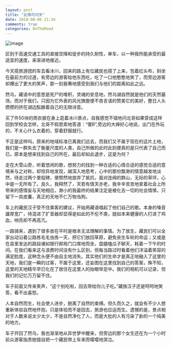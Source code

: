 ```yaml
---
layout: post
title: "此情可问天"
date: 2010-08-06 21:34
comments: true
categories: OnTheRoad
---
```

![image](http://i1001.photobucket.com/albums/af134/mxiaochi/tibet/p_large_JZax_6da40004c5e62d13_zpsb922905e.jpg)

区别于高速交通工具的直接空降和徒步的持久耐性，单车，以一种我所能承受的最适宜的速度，来渐进地接近。

今天搭旅游团的车去看冰川，回来的路上有位藏民也搭了上来，包着红头布，斜坐在最前方的过道，有旁边的游客给他东西吃，吃了一口他憨憨地笑了，而旁边游客却爆出了更大的笑声，那一刻我蓦地感受到我们与他们的距离如此之远。

<!--more-->

然乌，藏语中的意思是死尸的堆积，灵魂的安息地，然乌湖自然就是他们的天然墓场，而对于我们，只因为它外表的风光旖旎便不吝言语的赞美它的美好，整日人头攒攒的挤在湖边酝酿着自己的无限诗意。

买了件50块的雨衣披在身上逛着冰川景点，自我感觉不错地问北哥如果穿成这样回到学校会怎样，北哥不假思索地答道：“傻B”,旁边的大婶好心地说，出门在外玩的，不关心什么衣着的，穿着舒服就行。

不正是这样吗，原来的地域标准已离我们远去，而我们又不属于现在的这片土地，我们是一群失去了衡量尺度的人类，自己所做的此时此刻便真的是只代表了自己而已。原本是想来找到自己的所在，最后却如此退步，这是为何？

走在大雪山旁，听着悠闲的歌，想努力的找到一种合适的心情合适的感觉合适的意境来与之对称，却惊异地发现，越深入地思考，心中的那份飘渺的情意越发地淡然，待走过两个里程碑，便颓然地放弃了抵抗，面对连绵的群山，无际的草坪，心中是一无所有了。良久，我释然了，天若有情天亦老，我辛辛苦苦地拿着社会上所带来的感情妄与天地相应，渺小的我最终的结果注定是被化去一切的社会情愫，只留下一具皮囊，真正的天地不仁万物刍狗。

车上的藏民汉子受不住乘客的建议，开始用藏语唱起了他们自己的歌。本身的嗓音雄厚宽广，待混进了扩音器却显得是如此的不伦不类，就如本来健康的人打进了鸡血，响亮却不再高亢。

一路骑来，遇到了很多放在平时是根本无法理解的事情。为了放生，藏民们可以全家出动沿着公路拣毛毛虫拣一天，把它们放回草原，避免丧生车轮的命运；又或是在县里发达的路段诸如银行邮局门口席地而坐，盘腿嗑瓜子聊天，耗着一下午的时间。在我们看来这与浪费时间没有什么区别，但每当路过时看着他们洋溢着笑容的满足脸庞，这种念头便不由自主地消失。其实他们的生命才是真正地融入了这里的天地，我们是一瞬的过客，不属于这里，还妄图在这里找到自己的答案，殊不知，这里的天地精华早已化在了居住在这里人的抬眼举足中。我们的相机可以记录，但我们的记忆万万留不住。

车子前面又传来笑声，“这个别吃啦，回去带给你儿子吃。”藏族汉子还是呵呵地笑答，看不出喜怒。

人本自然而生，社会使人进步，脱离了自然的束缚。但久而久之，就会有不少人想重新体验自然地怀抱，只是体验而不是回去，旅游也应运而生。遗憾的是，景点相对于人数来说太少太少，不是自然净化了人，而是大批的人有污染了新的一个纯美的地方。

车子开回了然乌，我也渐渐地从异世梦中醒来，但旁边的那个女生还在为一个小时前众游客指责她擅自把一个藏民带上车来而嘤嘤地哭泣。